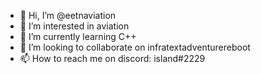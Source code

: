 - 👋 Hi, I’m @eetnaviation
- 👀 I’m interested in aviation
- 🌱 I’m currently learning C++
- 💞️ I’m looking to collaborate on infratextadventurereboot
- 📫 How to reach me on discord: island#2229

<!---
eetnaviation/eetnaviation is a ✨ special ✨ repository because its `README.md` (this file) appears on your GitHub profile.
You can click the Preview link to take a look at your changes.
--->
